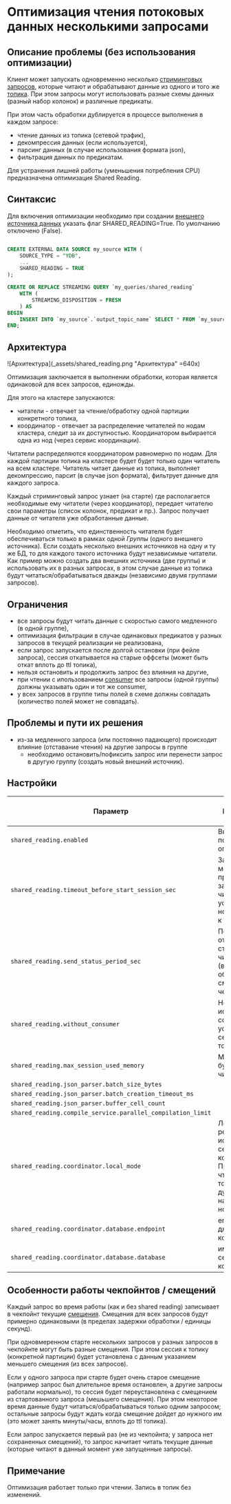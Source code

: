 # Оптимизация чтения потоковых данных несколькими запросами

## Описание проблемы (без использования оптимизации)

Клиент может запускать одновременно несколько [стриминговых запросов](../), которые читают и обрабатывают данные из одного и того же  [топика](../topic). При этом запросы могут использовать разные схемы данных (разный набор колонок) и различные предикаты.

При этом часть обработки дублируется в процессе выполнения в каждом запросе:

- чтение данных из топика (сетевой трафик),
- декомпрессия данных (если используется),
- парсинг данных (в случае использования формата json),
- фильтрация данных по предикатам.

Для устранения лишней работы (уменьшения потребления CPU) предназначена оптимизация Shared Reading.

## Синтаксис

Для включения оптимизации необходимо при создании [внешнего источника данных](../datamodel/external_data_source) указать флаг SHARED_READING=True. По умолчанию отключено (False).

```sql

CREATE EXTERNAL DATA SOURCE my_source WITH (
    SOURCE_TYPE = "YDB",
    ...
    SHARED_READING = TRUE
);

CREATE OR REPLACE STREAMING QUERY `my_queries/shared_reading` 
    WITH (
        STREAMING_DISPOSITION = FRESH
    ) AS
BEGIN
    INSERT INTO `my_source`.`output_topic_name` SELECT * FROM `my_source`.`input_topic_name`;
END;
```

## Архитектура

![Архитектура](_assets/shared_reading.png "Архитектура" =640x)

Оптимизация заключается в выполнении обработки, которая является одинаковой для всех запросов, единожды.

Для этого на кластере запускаются:

- читатели - отвечает за чтение/обработку одной партиции конкретного топика,
- координатор - отвечает за распределение читателей по нодам кластера, следит за их доступностью. Координатором выбирается одна из нод (через сервис координации).

Читатели распределяются координатором равномерно по нодам. Для каждой партиции топика на кластере будет будет только один читатель на всем кластере. Читатель читает данные из топика, выполняет декомпрессию, парсит (в случае json формата), фильтрует данные для каждого запроса.

Каждый стриминговый запрос  узнает (на старте) где располагается необходимые ему читатели (через координатор), передает читателю свои параметры (список колонок, предикат и пр.). Запрос получает данные от читателя уже обработанные данные.

Необходимо отметить, что единственность читателя будет обеспечиваться только в рамках одной *Группы* (одного внешнего источника). Если создать несколько внешних источников на одну и ту же БД, то для каждого такого источника будут независимые читатели. Как пример можно создать два внешних источника (две группы) и использовать их в разных запросах, в этом случае данные из топика будут читаться/обрабатываться дважды (независимо двумя группами запросов).

## Ограничения

- все запросы будут читать данные с скоростью самого медленного (в одной группе),
- оптимизация фильтрации в случае одинаковых предикатов у разных запросов в текущей реализации не реализована,
- если запрос запускается после долгой остановки (при фейле запроса), сессия откатывается на старые оффсеты (может быть откат вплоть до ttl топика),
- нельзя остановить и продолжить запрос без влияния на другие,
- при чтении с ипользованием [consumer](../topic#consumer) все запросы (одной группы) должны указывать один и тот же consumer,
- у всех запросов в группе типы полей в схеме должны совпадать (количество полей может не совпадать).

## Проблемы и пути их решения

- из-за медленного запроса (или постоянно падающего) происходит влияние (отставание чтения) на другие запросы в группе
  - необходимо остановить/пофиксить запрос или перенести запрос в другую группу (создать новый внешний источник).

## Настройки

| Параметр | Назначение | Значение по умолчаню |
|----------|------------|----------------------|
| `shared_reading.enabled` | Включение поддержки оптимизации | false |
| `shared_reading.timeout_before_start_session_sec` | Задержка между приходом запроса к читателю и установкой новой сессии к топику  | 0 |
| `shared_reading.send_status_period_sec` | Период отправки статистики от читателя (влияет на обновление смещений в чекпойнтах ) | 3 (???) |
| `shared_reading.without_consumer` | Не использовать consumer при установке сессии к топику | false |
| `shared_reading.max_session_used_memory` | Макс. размер буфера в читателе | 16MB (???) |
| `shared_reading.json_parser.batch_size_bytes` |  | |
| `shared_reading.json_parser.batch_creation_timeout_ms` |  |  |
| `shared_reading.json_parser.buffer_cell_count` |  |  |
| `shared_reading.compile_service.parallel_compilation_limit` |  |  |
| `shared_reading.coordinator.local_mode` | Локальный режим (не используется сервис координации). При этом чтение из топика будет дублироваться на каждой ноде  | false |
| `shared_reading.coordinator.database.endpoint` | endpoint бд для сервиса координации |  |
| `shared_reading.coordinator.database.database` | имя бд для сервиса координации |  |

## Особенности работы чекпойнтов / смещений

Каждый запрос во время работы (как и без shared reading) записывает в чекпойнт текущие [смещения](../topic#consumer-offset). Смещения для всех запросов будут примерно одинаковыми (в пределах задержки обработки / единицы секунд).

При одновмеренном старте нескольких запросов у разных запросов в чекпойнте могут быть разные смещения. При этом сессия к топику (конкретной партиции) будет установлена с данным указанием меньшего смещения (из всех запросов).

Если у одного запроса при старте будет очень старое смещение (например запрос был длительное время остановлен, а другие запросы работали нормально), то сессия будет переустановлена с смещением из стартованного запроса (мешьшего смещения). При этом некоторое время данные будут читаться/обрабатываться только одним запросом; остальные запросы будут ждать когда смещение дойдет до нужного им (это может занять минуты/часы, вплоть до ttl топика).

Если запрос запускается первый раз (не из чекпойнта; у запроса нет сохраненных смещений), то запрос начитает читать текущие данные (которые читают в данный момент уже запущенные запросы).

## Примечание

Оптимизация работает только при чтении. Запись в топик без изменений.
